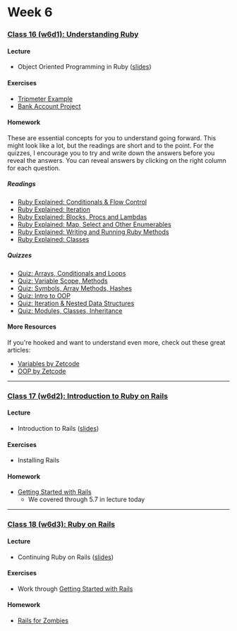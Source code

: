 # Week 6

### [Class 16 (w6d1): Understanding Ruby](./w6d1)

#### Lecture
* Object Oriented Programming in Ruby ([slides](./w6d1/slides/w6d1_lecture.pdf))

#### Exercises
* [Tripmeter Example](./w6d1/tripmeter.rb)
* [Bank Account Project](./w6d1/exercises/bank.md)

#### Homework

These are essential concepts for you to understand going forward. This might look like a lot, but the readings are short and to the point. For the quizzes, I encourage you to try and write down the answers before you reveal the answers. You can reveal answers by clicking on the right column for each question.

##### Readings
* [Ruby Explained: Conditionals & Flow Control](http://www.eriktrautman.com/posts/ruby-explained-conditionals-and-flow-control)
* [Ruby Explained: Iteration](http://www.eriktrautman.com/posts/ruby-explained-iteration)
* [Ruby Explained: Blocks, Procs and Lambdas](http://www.eriktrautman.com/posts/ruby-explained-blocks-procs-and-lambdas-aka-closures)
* [Ruby Explained: Map, Select and Other Enumerables](http://www.eriktrautman.com/posts/ruby-explained-map-select-and-other-enumerable-methods)
* [Ruby Explained: Writing and Running Ruby Methods ](http://www.eriktrautman.com/posts/ruby-explained-writing-and-running-methods)
* [Ruby Explained: Classes](http://www.eriktrautman.com/posts/ruby-explained-classes)

##### Quizzes
* [Quiz: Arrays, Conditionals and Loops](http://www.codequizzes.com/learn-ruby/arrays-conditionals-loops)
* [Quiz: Variable Scope, Methods](http://www.codequizzes.com/learn-ruby/variable-scope-methods)
* [Quiz: Symbols, Array Methods, Hashes](http://www.codequizzes.com/learn-ruby/symbols-array-methods-hashes)
* [Quiz: Intro to OOP](http://www.codequizzes.com/learn-ruby/intro-object-oriented-programming)
* [Quiz: Iteration & Nested Data Structures](http://www.codequizzes.com/learn-ruby/iteration-nested-data-structures)
* [Quiz: Modules, Classes, Inheritance](http://www.codequizzes.com/learn-ruby/modules-classes-inheritance)

#### More Resources
If you're hooked and want to understand even more, check out these great articles:
* [Variables by Zetcode](http://zetcode.com/lang/rubytutorial/variables/)
* [OOP by Zetcode](http://zetcode.com/lang/rubytutorial/oop/)

---

### [Class 17 (w6d2): Introduction to Ruby on Rails](./w6d2)

#### Lecture
* Introduction to Rails ([slides](./w6d2/slides/w6d2_lectures.pdf))

#### Exercises
* Installing Rails

#### Homework
* [Getting Started with Rails](http://guides.rubyonrails.org/getting_started.html)
  * We covered through 5.7 in lecture today

---

### [Class 18 (w6d3): Ruby on Rails](./w6d3)

#### Lecture
* Continuing Ruby on Rails ([slides](./w6d3/slides/w6d3_lecture.pdf))

#### Exercises
* Work through [Getting Started with Rails](http://guides.rubyonrails.org/getting_started.html)

#### Homework
* [Rails for Zombies](http://railsforzombies.org)
